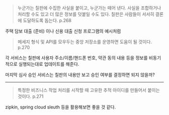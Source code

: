 > 누군가는 칠판에 수집한 사실을 붙이고, 누군가는 떼어 낸다. 사실을 조합하거나 처리할 수도 있고 더 많은 정보를 덧붙일 수도 있다. 칠판은 사람들이 서서히 결론에 도달하도록 돕는다. p.268

주택 담보 대출 (준비) 이나 신용 대출 신청 프로그램의 예시처럼

> 메세지 형식 및 API를 모우두는 중앙 저장소를 운영하면 도움이 될 것이다. p.270

각 서비스는 칠판에 사용자 주소/이름/핸드폰 번호, 약관 동의 내용 등을 정보를 비동기적으로 실행되는대로 업데이트를 해준다.

마지막 심사 승인 서비스는 칠판의 내용만 보고 승인 여부를 결정하면 되지 않을까?

---
>특정한 비즈니스 작업 처리를 시작할 때 고유한 추적 아이디를 만들어서 붙이는 것이다. p.271

zipkin, spring cloud sleuth 등을 활용해보면 좋을 것 같다.